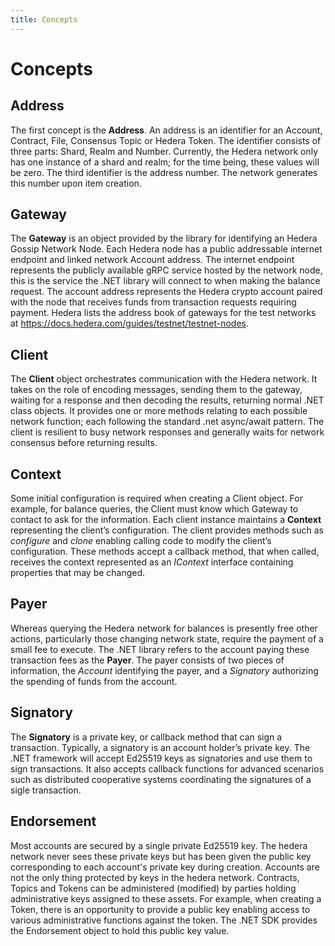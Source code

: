 ```yaml
---
title: Concepts
---
```


# Concepts

## Address

The first concept is the **Address**.  An address is an identifier for an Account, Contract, File, Consensus Topic or Hedera Token.  The identifier consists of three parts: Shard, Realm and Number.  Currently, the Hedera network only has one instance of a shard and realm; for the time being, these values will be zero.  The third identifier is the address number.  The network generates this number upon item creation.

## Gateway

The **Gateway** is an object provided by the library for identifying an Hedera Gossip Network Node.  Each Hedera node has a public addressable internet endpoint and linked network Account address.  The internet endpoint represents the publicly available gRPC service hosted by the network node, this is the service the .NET library will connect to when making the balance request.  The account address represents the Hedera crypto account paired with the node that receives funds from transaction requests requiring payment.  Hedera lists the address book of gateways for the test networks at https://docs.hedera.com/guides/testnet/testnet-nodes. 

## Client

The **Client** object orchestrates communication with the Hedera network.  It takes on the role of encoding messages, sending them to the gateway, waiting for a response and then decoding the results, returning normal .NET class objects.  It provides one or more methods relating to each possible network function; each following the standard .net async/await pattern.  The client is resilient to busy network responses and generally waits for network consensus before returning results.

## Context

Some initial configuration is required when creating a Client object.  For example, for balance queries, the Client must know which Gateway to contact to ask for the information.  Each client instance maintains a **Context** representing the client’s configuration.  The client provides methods such as _configure_ and _clone_ enabling calling code to modify the client’s configuration.  These methods accept a callback method, that when called, receives the context represented as an _IContext_ interface containing properties that may be changed.

## Payer

Whereas querying the Hedera network for balances is presently free other actions, particularly those changing network state, require the payment of a small fee to execute.  The .NET library refers to the account paying these transaction fees as the **Payer**.  The payer consists of two pieces of information, the _Account_ identifying the payer, and a _Signatory_ authorizing the spending of funds from the account.  

## Signatory

The **Signatory** is a private key, or callback method that can sign a transaction.  Typically, a signatory is an account holder’s private key.  The .NET framework will accept Ed25519 keys as signatories and use them to sign transactions.  It also accepts callback functions for advanced scenarios such as distributed cooperative systems coordinating the signatures of a sigle transaction.

## Endorsement

Most accounts are secured by a single private Ed25519 key.  The hedera network never sees these private keys but has been given the public key corresponding to each account's private key during creation.  Accounts are not the only thing protected by keys in the hedera network.  Contracts, Topics and Tokens can be administered (modified) by parties holding administrative keys assigned to these assets.  For example, when creating a Token, there is an opportunity to provide a public key enabling access to various administrative functions against the token.  The .NET SDK provides the Endorsement object to hold this public key value.